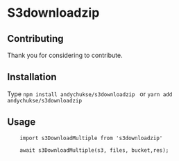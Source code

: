 # S3downloadzip

## Contributing

Thank you for considering to contribute.

## Installation

Type ```npm install andychukse/s3downloadzip ``` or ```yarn add andychukse/s3downloadzip``` 


## Usage

```
	import s3DownloadMultiple from 's3downloadzip'

	await s3DownloadMultiple(s3, files, bucket,res);

```